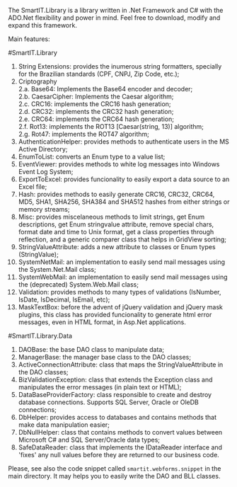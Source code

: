 The SmartIT.Library is a library written in .Net Framework and C# with the ADO.Net flexibility and power in mind. Feel free to download, modify and expand this framework.

Main features:

#SmartIT.Library

1. String Extensions: provides the inumerous string formatters, specially for the Brazilian standards (CPF, CNPJ, Zip Code, etc.);
2. Criptography<br>
  2.a. Base64: Implements the Base64 encoder and decoder;<br>
  2.b. CaesarCipher: Implements the Caesar algorithm;<br>
  2.c. CRC16: implements the CRC16 hash generation;<br>
  2.d. CRC32: implements the CRC32 hash generation;<br>
  2.e. CRC64: implements the CRC64 hash generation;<br>
  2.f. Rot13: implements the ROT13 [Caesar(string, 13)] algorithm;<br>
  2.g. Rot47: implements the ROT47 algorithm;<br>
6. AuthenticationHelper: provides methods to authenticate users in the MS Active Directory;
7. EnumToList: converts an Enum type to a value list;
8. EventViewer: provides methods to white log messages into Windows Event Log System;
9. ExportToExcel: provides funcionality to easily export a data source to an Excel file;
10. Hash: provides methods to easily generate CRC16, CRC32, CRC64, MD5, SHA1, SHA256, SHA384 and SHA512 hashes from either strings or memory streams;
11. Misc: provides miscelaneous methods to limit strings, get Enum descriptions, get Enum stringvalue attribute, remove special chars, format date and time to Unix format, get a class properties through reflection, and a generic comparer class that helps in GridView sorting;
12. StringValueAttribute: adds a new attribute to classes or Enum types (StringValue);
13. SystemNetMail: an implementation to easily send mail messages using the System.Net.Mail class;
14. SystemWebMail: an implementation to easily send mail messages using the (deprecated) System.Web.Mail class;
15. Validation: provides methods to many types of validations (IsNumber, IsDate, IsDecimal, IsEmail, etc);
16. MaskTextBox: before the advent of jQuery validation and jQuery mask plugins, this class has provided funcionality to generate html error messages, even in HTML format, in Asp.Net applications.

#SmartIT.Library.Data

1. DAOBase: the base DAO class to manipulate data;
2. ManagerBase: the manager base class to the DAO classes;
3. ActiveConnectionAttribute: class that maps the StringValueAttribute in the DAO classes;
4. BizValidationException: class that extends the Exception class and manipulates the error messages (in plain text or HTML);
5. DataBaseProviderFactory: class responsible to create and destroy database connections. Supports SQL Server, Oracle or OleDB connections;
6. DbHelper: provides access to databases and contains methods that make data manipulation easier;
7. DbNullHelper: class that contains methods to convert values between Microsoft C# and SQL Server/Oracle data types;
8. SafeDataReader: class that implements the IDataReader interface and 'fixes' any null values before they are returned to our business code.

Please, see also the code snippet called `smartit.webforms.snippet` in the main directory. It may helps you to easily write the DAO and BLL classes.
